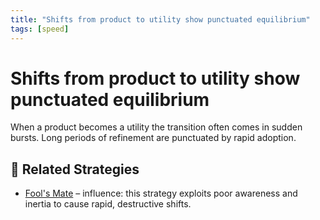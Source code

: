 ```yaml
---
title: "Shifts from product to utility show punctuated equilibrium"
tags: [speed]
---
```


# Shifts from product to utility show punctuated equilibrium

When a product becomes a utility the transition often comes in sudden bursts. Long periods of refinement are punctuated by rapid adoption.

## 🔀 Related Strategies
- [Fool's Mate](/strategies/attacking/fool-s-mate) – influence: this strategy exploits poor awareness and inertia to cause rapid, destructive shifts.
